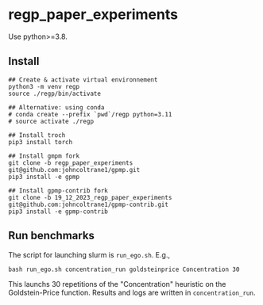# regp_paper_experiments

Use python>=3.8.

## Install

```
## Create & activate virtual environnement
python3 -m venv regp
source ./regp/bin/activate

## Alternative: using conda
# conda create --prefix `pwd`/regp python=3.11
# source activate ./regp

## Install troch
pip3 install torch

## Install gmpm fork
git clone -b regp_paper_experiments git@github.com:johncoltrane1/gpmp.git
pip3 install -e gpmp

## Install gpmp-contrib fork
git clone -b 19_12_2023_regp_paper_experiments git@github.com:johncoltrane1/gpmp-contrib.git
pip3 install -e gpmp-contrib
```

## Run benchmarks

The script for launching slurm is `run_ego.sh`. E.g.,
```
bash run_ego.sh concentration_run goldsteinprice Concentration 30
```
This launchs 30 repetitions of the "Concentration" heuristic on the Goldstein-Price function. Results and logs are written in `concentration_run`.
